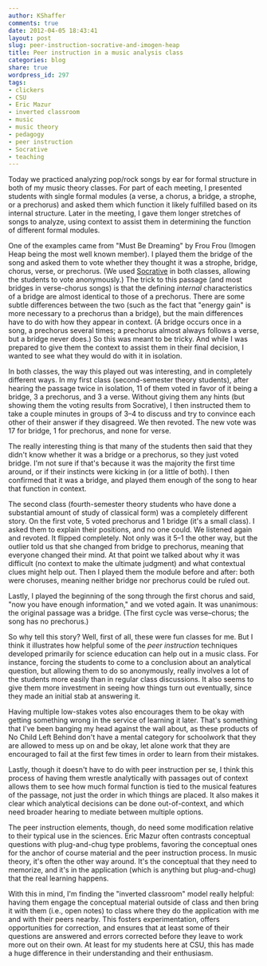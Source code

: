 ```yaml
---
author: KShaffer
comments: true
date: 2012-04-05 18:43:41
layout: post
slug: peer-instruction-socrative-and-imogen-heap
title: Peer instruction in a music analysis class
categories: blog
share: true
wordpress_id: 297
tags:
- clickers
- CSU
- Eric Mazur
- inverted classroom
- music
- music theory
- pedagogy
- peer instruction
- Socrative
- teaching
---
```


Today we practiced analyzing pop/rock songs by ear for formal structure in both of my music theory classes. For part of each meeting, I presented students with single formal modules (a verse, a chorus, a bridge, a strophe, or a prechorus) and asked them which function it likely fulfilled based on its internal structure. Later in the meeting, I gave them longer stretches of songs to analyze, using context to assist them in determining the function of different formal modules.

One of the examples came from "Must Be Dreaming" by Frou Frou (Imogen Heap being the most well known member). I played them the bridge of the song and asked them to vote whether they thought it was a strophe, bridge, chorus, verse, or prechorus. (We used [Socrative](http://www.socrative.com) in both classes, allowing the students to vote anonymously.) The trick to this passage (and most bridges in verse-chorus songs) is that the defining _internal_ characteristics of a bridge are almost identical to those of a prechorus. There are some subtle differences between the two (such as the fact that "energy gain" is more necessary to a prechorus than a bridge), but the main differences have to do with how they appear in context. (A bridge occurs once in a song, a prechorus several times; a prechorus almost always follows a verse, but a bridge never does.) So this was meant to be tricky. And while I was prepared to give them the context to assist them in their final decision, I wanted to see what they would do with it in isolation.

In both classes, the way this played out was interesting, and in completely different ways. In my first class (second-semester theory students), after hearing the passage twice in isolation, 11 of them voted in favor of it being a bridge, 3 a prechorus, and 3 a verse. Without giving them any hints (but showing them the voting results from Socrative), I then instructed them to take a couple minutes in groups of 3–4 to discuss and try to convince each other of their answer if they disagreed. We then revoted. The new vote was 17 for bridge, 1 for prechorus, and none for verse.

The really interesting thing is that many of the students then said that they didn't know whether it was a bridge or a prechorus, so they just voted bridge. I'm not sure if that's because it was the majority the first time around, or if their instincts were kicking in (or a little of both). I then confirmed that it was a bridge, and played them enough of the song to hear that function in context.

The second class (fourth-semester theory students who have done a substantial amount of study of classical form) was a completely different story. On the first vote, 5 voted prechorus and 1 bridge (it's a small class). I asked them to explain their positions, and no one could. We listened again and revoted. It flipped completely. Not only was it 5–1 the other way, but the outlier told us that she changed from bridge to prechorus, meaning that everyone changed their mind. At that point we talked about why it was difficult (no context to make the ultimate judgment) and what contextual clues might help out. Then I played them the module before and after: both were choruses, meaning neither bridge nor prechorus could be ruled out.

Lastly, I played the beginning of the song through the first chorus and said, "now you have enough information," and we voted again. It was unanimous: the original passage was a bridge. (The first cycle was verse–chorus; the song has no prechorus.)

So why tell this story? Well, first of all, these were fun classes for me. But I think it illustrates how helpful some of the _peer instruction_ techniques developed primarily for science education can help out in a music class. For instance, forcing the students to come to a conclusion about an analytical question, but allowing them to do so anonymously, really involves a lot of the students more easily than in regular class discussions. It also seems to give them more investment in seeing how things turn out eventually, since they made an initial stab at answering it.

Having multiple low-stakes votes also encourages them to be okay with getting something wrong in the service of learning it later. That's something that I've been banging my head against the wall about, as these products of No Child Left Behind don't have a mental category for schoolwork that they are allowed to mess up on and be okay, let alone work that they are encouraged to fail at the first few times in order to learn from their mistakes.

Lastly, though it doesn't have to do with peer instruction per se, I think this process of having them wrestle analytically with passages out of context allows them to see how much formal function is tied to the musical features of the passage, not just the order in which things are placed. It also makes it clear which analytical decisions can be done out-of-context, and which need broader hearing to mediate between multiple options.

The peer instruction elements, though, do need some modification relative to their typical use in the sciences. Eric Mazur often contrasts conceptual questions with plug-and-chug type problems, favoring the conceptual ones for the anchor of course material and the peer instruction process. In music theory, it's often the other way around. It's the conceptual that they need to memorize, and it's in the application (which is anything but plug-and-chug) that the real learning happens. 

With this in mind, I'm finding the "inverted classroom" model really helpful: having them engage the conceptual material outside of class and then bring it with them (i.e., open notes) to class where they do the application with me and with their peers nearby. This fosters experimentation, offers opportunities for correction, and ensures that at least some of their questions are answered and errors corrected before they leave to work more out on their own. At least for my students here at CSU, this has made a huge difference in their understanding and their enthusiasm.
